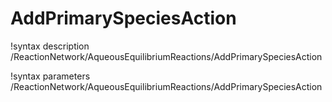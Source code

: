 <!-- MOOSE Documentation Stub: Remove this when content is added. -->

# AddPrimarySpeciesAction
!syntax description /ReactionNetwork/AqueousEquilibriumReactions/AddPrimarySpeciesAction

!syntax parameters /ReactionNetwork/AqueousEquilibriumReactions/AddPrimarySpeciesAction
